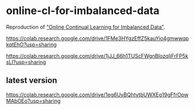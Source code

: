# online-cl-for-imbalanced-data
Reproduction of ["Online Continual Learning for Imbalanced Data"](http://proceedings.mlr.press/v119/chrysakis20a.html).

https://colab.research.google.com/drive/1FMe3HYgzEffZ5kauYio4gmwwqpkqtEhO?usp=sharing

https://colab.research.google.com/drive/1jJJ_66h1TUScFWgnBlozqIiFrFP5ksLI?usp=sharing

## latest version
https://colab.research.google.com/drive/1eg6UyBQhtytbUWXEg19gFfrOpwMAbOEo?usp=sharing